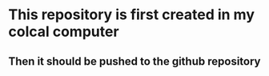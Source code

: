 # This repository is first created in my colcal computer
## Then it should be pushed to the github repository 
